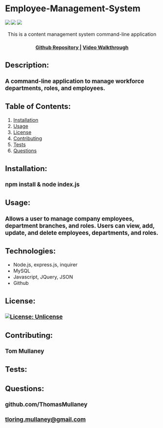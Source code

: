 # Employee-Management-System

<div>
    <h4>
    </a>
    <a href="https://github.com/ThomasMullaney/Employee-Managment-System/stargazers"><img src="https://img.shields.io/github/stars/ThomasMullaney/Employee-Managment-System.svg?style=plasticr"/></a>
    <a href="https://github.com/ThomasMullaney/Employee-Managment-System/commits/master"><img src="https://img.shields.io/github/last-commit/ThomasMullaney/Employee-Managment-System.svg?style=plasticr"/></a>
        <a href="https://github.com/ThomasMullaney/Employee-Managment-System/commits/master"><img src="https://img.shields.io/github/commit-activity/y/ThomasMullaney/Employee-Managment-System.svg?style=plasticr"/></a>
    </h4>
</div>

<p align="center"><font size="3">
This is a content management system command-line application</p>
<div align="center"><a name="menu"></a>
  <h4>
    <a href="https://github.com/ThomasMullaney/Employee-Managment-System">
      Github Repository
    </a>
<span> | </span>
<a href="https://drive.google.com/file/d/11bcIyuj7m9R7bc0B1D9lDLumR-0vjR6z/view">
      Video Walkthrough
    </a>
  </h4>
</div>



## Description:
### A command-line application to manage workforce departments, roles, and employees.

## Table of Contents:
     
1. [Installation](#installation)
2. [Usage](#usage)
3. [License](#license)
4. [Contributing](#contributing)
5. [Tests](#tests)
6. [Questions](#questions) 

## Installation: 
### npm install & node index.js

## Usage:
### Allows a user to manage company employees, department branches, and roles. Users can view,  add, update, and delete employees, departments, and roles. 

## Technologies:
<ul>
<li>Node.js, express.js, inquirer</li>
<li>MySQL</li>
<li>Javascript, JQuery, JSON</li>
<li>Github</li>
</ul>

## License:
### [![License: Unlicense](https://img.shields.io/badge/license-Unlicense-blue.svg)](http://unlicense.org/)
    
## Contributing:
### Tom Mullaney

## Tests:
### 

    
## Questions:
### github.com/ThomasMullaney
### tloring.mullaney@gmail.com
    
